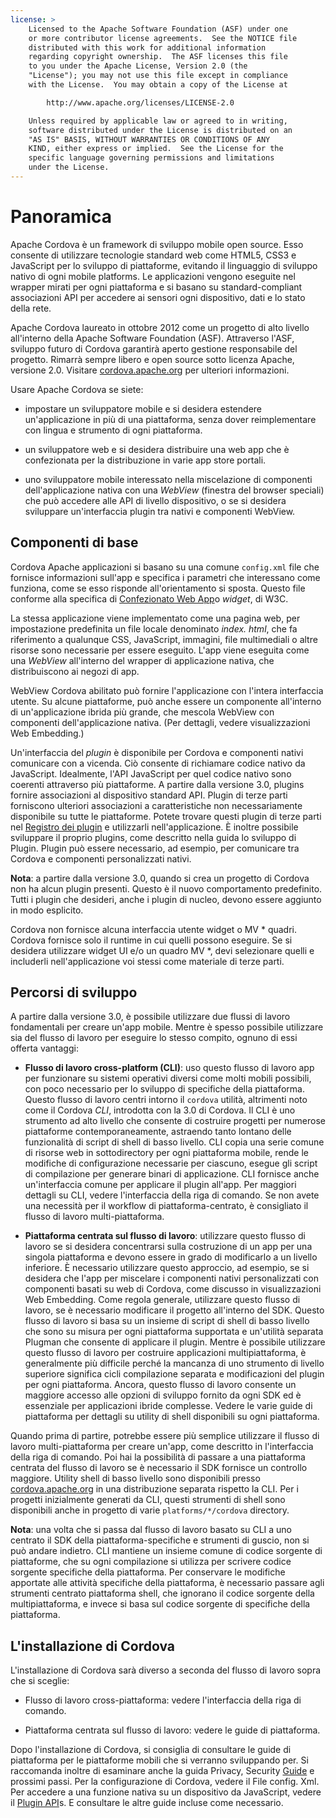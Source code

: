```yaml
---
license: >
    Licensed to the Apache Software Foundation (ASF) under one
    or more contributor license agreements.  See the NOTICE file
    distributed with this work for additional information
    regarding copyright ownership.  The ASF licenses this file
    to you under the Apache License, Version 2.0 (the
    "License"); you may not use this file except in compliance
    with the License.  You may obtain a copy of the License at

        http://www.apache.org/licenses/LICENSE-2.0

    Unless required by applicable law or agreed to in writing,
    software distributed under the License is distributed on an
    "AS IS" BASIS, WITHOUT WARRANTIES OR CONDITIONS OF ANY
    KIND, either express or implied.  See the License for the
    specific language governing permissions and limitations
    under the License.
---
```


# Panoramica

Apache Cordova è un framework di sviluppo mobile open source. Esso consente di utilizzare tecnologie standard web come HTML5, CSS3 e JavaScript per lo sviluppo di piattaforme, evitando il linguaggio di sviluppo nativo di ogni mobile platforms. Le applicazioni vengono eseguite nel wrapper mirati per ogni piattaforma e si basano su standard-compliant associazioni API per accedere ai sensori ogni dispositivo, dati e lo stato della rete.

Apache Cordova laureato in ottobre 2012 come un progetto di alto livello all'interno della Apache Software Foundation (ASF). Attraverso l'ASF, sviluppo futuro di Cordova garantirà aperto gestione responsabile del progetto. Rimarrà sempre libero e open source sotto licenza Apache, versione 2.0. Visitare [cordova.apache.org][1] per ulteriori informazioni.

 [1]: http://cordova.apache.org

Usare Apache Cordova se siete:

*   impostare un sviluppatore mobile e si desidera estendere un'applicazione in più di una piattaforma, senza dover reimplementare con lingua e strumento di ogni piattaforma.

*   un sviluppatore web e si desidera distribuire una web app che è confezionata per la distribuzione in varie app store portali.

*   uno sviluppatore mobile interessato nella miscelazione di componenti dell'applicazione nativa con una *WebView* (finestra del browser speciali) che può accedere alle API di livello dispositivo, o se si desidera sviluppare un'interfaccia plugin tra nativi e componenti WebView.

## Componenti di base

Cordova Apache applicazioni si basano su una comune `config.xml` file che fornisce informazioni sull'app e specifica i parametri che interessano come funziona, come se esso risponde all'orientamento si sposta. Questo file conforme alla specifica di [Confezionato Web App][2]o *widget*, di W3C.

 [2]: http://www.w3.org/TR/widgets/

La stessa applicazione viene implementato come una pagina web, per impostazione predefinita un file locale denominato *index. html*, che fa riferimento a qualunque CSS, JavaScript, immagini, file multimediali o altre risorse sono necessarie per essere eseguito. L'app viene eseguita come una *WebView* all'interno del wrapper di applicazione nativa, che distribuiscono ai negozi di app.

WebView Cordova abilitato può fornire l'applicazione con l'intera interfaccia utente. Su alcune piattaforme, può anche essere un componente all'interno di un'applicazione ibrida più grande, che mescola WebView con componenti dell'applicazione nativa. (Per dettagli, vedere visualizzazioni Web Embedding.)

Un'interfaccia del *plugin* è disponibile per Cordova e componenti nativi comunicare con a vicenda. Ciò consente di richiamare codice nativo da JavaScript. Idealmente, l'API JavaScript per quel codice nativo sono coerenti attraverso più piattaforme. A partire dalla versione 3.0, plugins fornire associazioni al dispositivo standard API. Plugin di terze parti forniscono ulteriori associazioni a caratteristiche non necessariamente disponibile su tutte le piattaforme. Potete trovare questi plugin di terze parti nel [Registro dei plugin][3] e utilizzarli nell'applicazione. È inoltre possibile sviluppare il proprio plugins, come descritto nella guida lo sviluppo di Plugin. Plugin può essere necessario, ad esempio, per comunicare tra Cordova e componenti personalizzati nativi.

 [3]: http://plugins.cordova.io

**Nota**: a partire dalla versione 3.0, quando si crea un progetto di Cordova non ha alcun plugin presenti. Questo è il nuovo comportamento predefinito. Tutti i plugin che desideri, anche i plugin di nucleo, devono essere aggiunto in modo esplicito.

Cordova non fornisce alcuna interfaccia utente widget o MV * quadri. Cordova fornisce solo il runtime in cui quelli possono eseguire. Se si desidera utilizzare widget UI e/o un quadro MV *, devi selezionare quelli e includerli nell'applicazione voi stessi come materiale di terze parti.

## Percorsi di sviluppo

A partire dalla versione 3.0, è possibile utilizzare due flussi di lavoro fondamentali per creare un'app mobile. Mentre è spesso possibile utilizzare sia del flusso di lavoro per eseguire lo stesso compito, ognuno di essi offerta vantaggi:

*   **Flusso di lavoro cross-platform (CLI)**: uso questo flusso di lavoro app per funzionare su sistemi operativi diversi come molti mobili possibili, con poco necessario per lo sviluppo di specifiche della piattaforma. Questo flusso di lavoro centri intorno il `cordova` utilità, altrimenti noto come il Cordova *CLI*, introdotta con la 3.0 di Cordova. Il CLI è uno strumento ad alto livello che consente di costruire progetti per numerose piattaforme contemporaneamente, astraendo tanto lontano delle funzionalità di script di shell di basso livello. CLI copia una serie comune di risorse web in sottodirectory per ogni piattaforma mobile, rende le modifiche di configurazione necessarie per ciascuno, esegue gli script di compilazione per generare binari di applicazione. CLI fornisce anche un'interfaccia comune per applicare il plugin all'app. Per maggiori dettagli su CLI, vedere l'interfaccia della riga di comando. Se non avete una necessità per il workflow di piattaforma-centrato, è consigliato il flusso di lavoro multi-piattaforma.

*   **Piattaforma centrata sul flusso di lavoro**: utilizzare questo flusso di lavoro se si desidera concentrarsi sulla costruzione di un app per una singola piattaforma e devono essere in grado di modificarlo a un livello inferiore. È necessario utilizzare questo approccio, ad esempio, se si desidera che l'app per miscelare i componenti nativi personalizzati con componenti basati su web di Cordova, come discusso in visualizzazioni Web Embedding. Come regola generale, utilizzare questo flusso di lavoro, se è necessario modificare il progetto all'interno del SDK. Questo flusso di lavoro si basa su un insieme di script di shell di basso livello che sono su misura per ogni piattaforma supportata e un'utilità separata Plugman che consente di applicare il plugin. Mentre è possibile utilizzare questo flusso di lavoro per costruire applicazioni multipiattaforma, è generalmente più difficile perché la mancanza di uno strumento di livello superiore significa cicli compilazione separata e modificazioni del plugin per ogni piattaforma. Ancora, questo flusso di lavoro consente un maggiore accesso alle opzioni di sviluppo fornito da ogni SDK ed è essenziale per applicazioni ibride complesse. Vedere le varie guide di piattaforma per dettagli su utility di shell disponibili su ogni piattaforma.

Quando prima di partire, potrebbe essere più semplice utilizzare il flusso di lavoro multi-piattaforma per creare un'app, come descritto in l'interfaccia della riga di comando. Poi hai la possibilità di passare a una piattaforma centrata del flusso di lavoro se è necessario il SDK fornisce un controllo maggiore. Utility shell di basso livello sono disponibili presso [cordova.apache.org][1] in una distribuzione separata rispetto la CLI. Per i progetti inizialmente generati da CLI, questi strumenti di shell sono disponibili anche in progetto di varie `platforms/*/cordova` directory.

**Nota**: una volta che si passa dal flusso di lavoro basato su CLI a uno centrato il SDK della piattaforma-specifiche e strumenti di guscio, non si può andare indietro. CLI mantiene un insieme comune di codice sorgente di piattaforme, che su ogni compilazione si utilizza per scrivere codice sorgente specifiche della piattaforma. Per conservare le modifiche apportate alle attività specifiche della piattaforma, è necessario passare agli strumenti centrato piattaforma shell, che ignorano il codice sorgente della multipiattaforma, e invece si basa sul codice sorgente di specifiche della piattaforma.

## L'installazione di Cordova

L'installazione di Cordova sarà diverso a seconda del flusso di lavoro sopra che si sceglie:

*   Flusso di lavoro cross-piattaforma: vedere l'interfaccia della riga di comando.

*   Piattaforma centrata sul flusso di lavoro: vedere le guide di piattaforma.

Dopo l'installazione di Cordova, si consiglia di consultare le guide di piattaforma per le piattaforme mobili che si verranno sviluppando per. Si raccomanda inoltre di esaminare anche la guida Privacy, Security <a href="../../index.html">Guide</a> e prossimi passi. Per la configurazione di Cordova, vedere il File config. Xml. Per accedere a una funzione nativa su un dispositivo da JavaScript, vedere il <a href="../../cordova/plugins/pluginapis.html">Plugin API</a>s. E consultare le altre guide incluse come necessario.